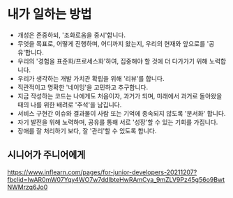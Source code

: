 
# 내가 일하는 방법
- 개성은 존중하되, '조화로움을 중시'합니다.
- 무엇을 목표로, 어떻게 진행하며, 어디까지 왔는지, 우리의 현재와 앞으로를 '공유'합니다.
- 우리의 '경험을 표준화/프로세스화'하여, 집중해야 할 것에 더 다가가기 위해 노력합니다.
- 우리가 생각하는 개발 가치관 확립을 위해 '리뷰'를 합니다.
- 직관적이고 명확한 '네이밍'을 고민하고 추구합니다.
- 지금 작성하는 코드는 나에게도 처음이자, 과거가 되며, 미래에서 과거로 돌아왔을 때의 나를 위한 배려로 '주석'을 남깁니다.
- 서비스 구현간 이슈와 결과물이 사람 또는 기억에 종속되지 않도록 '문서화' 합니다.
- 자기 발전을 위해 노력하며, 공유를 통해 서로 '성장'할 수 있는 기회를 가집니다.
- 장애를 잘 처리하기 보다, 잘 '관리'할 수 있도록 합니다.

## 시니어가 주니어에게  
https://www.inflearn.com/pages/for-junior-developers-20211207?fbclid=IwAR0mW07Yqy4WO7w7ddIbteHwRAmCya_9mZLV9Pz45g56o9BwtNWMrzq6Jo0